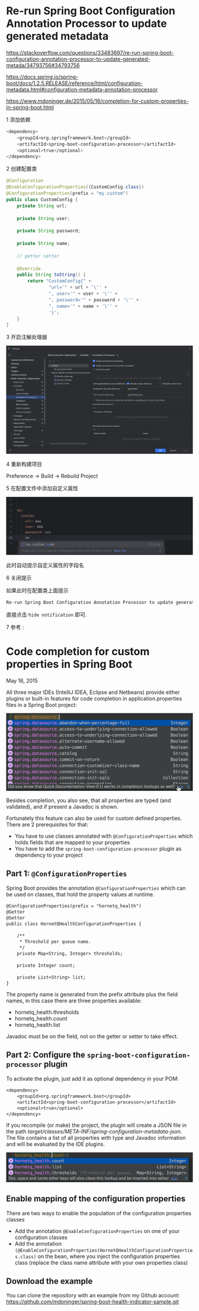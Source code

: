 # Re-run Spring Boot Configuration Annotation Processor to update generated metadata

https://stackoverflow.com/questions/33483697/re-run-spring-boot-configuration-annotation-processor-to-update-generated-metada/34793756#34793756

https://docs.spring.io/spring-boot/docs/1.2.5.RELEASE/reference/html/configuration-metadata.html#configuration-metadata-annotation-processor

https://www.mdoninger.de/2015/05/16/completion-for-custom-properties-in-spring-boot.html



1 添加依赖

```bash
<dependency>
    <groupId>org.springframework.boot</groupId>
    <artifactId>spring-boot-configuration-processor</artifactId>
    <optional>true</optional>
</dependency>
```



2 创建配置类

```java
@Configuration
@EnableConfigurationProperties({CustomConfig.class})
@ConfigurationProperties(prefix = "my.custom")
public class CustomConfig {
    private String url;

    private String user;

    private String password;

    private String name;

    // getter setter

    @Override
    public String toString() {
        return "CustomConfig{" +
                "url='" + url + '\'' +
                ", user='" + user + '\'' +
                ", password='" + password + '\'' +
                ", name='" + name + '\'' +
                '}';
    }
}
```



3 开启注解处理器

![image-20230718230708108](assets/002_Re-run_Spring_Boot_Configuration_Annotation_Processor_to_update_generated_metadata/image-20230718230708108.png)



4 重新构建项目

Preference -> Build -> Rebuild Project



5 在配置文件中添加自定义属性

![image-20230718230858464](assets/002_Re-run_Spring_Boot_Configuration_Annotation_Processor_to_update_generated_metadata/image-20230718230858464.png)

此时自动提示自定义属性的字段名



6 关闭提示

如果此时在配置类上面提示

```bash
Re-run Spring Boot Configuration Annotation Processor to update generated metadata
```

直接点击 `hide notification` 即可.







7 参考 : 



# Code completion for custom properties in Spring Boot

May 16, 2015

All three major IDEs (IntelliJ IDEA, Eclipse and Netbeans) provide either plugins or built-in features for code completion in application.properties files in a Spring Boot project:

![img](assets/002_Re-run_Spring_Boot_Configuration_Annotation_Processor_to_update_generated_metadata/codecompletionproperties2.png)

Besides completion, you also see, that all properties are typed (and validated), and if present a Javadoc is shown.

Fortunately this feature can also be used for custom defined properties. There are 2 prerequisites for that:

- You have to use classes annotated with `@ConfigurationProperties` which holds fields that are mapped to your properties
- You have to add the `spring-boot-configuration-processor` plugin as dependency to your project

## Part 1: `@ConfigurationProperties`

Spring Boot provides the annotation `@ConfigurationProperties` which can be used on classes, that hold the property values at runtime.

```
@ConfigurationProperties(prefix = "hornetq_health")
@Getter
@Setter
public class HornetQHealthConfigurationProperties {

    /**
     * Threshold per queue name.
     */
    private Map<String, Integer> thresholds;

    private Integer count;

    private List<String> list;
}
```

The property name is generated from the prefix attribute plus the field names, in this case there are three properties available:

- hornetq_health.thresholds
- hornetq_health.count
- hornetq_health.list

Javadoc must be on the field, not on the getter or setter to take effect.

## Part 2: Configure the `spring-boot-configuration-processor` plugin

To activate the plugin, just add it as optional dependency in your POM:

```
<dependency>
    <groupId>org.springframework.boot</groupId>
    <artifactId>spring-boot-configuration-processor</artifactId>
    <optional>true</optional>
</dependency>
```

If you recompile (or make) the project, the plugin will create a JSON file in the path *target/classes/META-INF/spring-configuration-metadata-json*. The file contains a list of all properties with type and Javadoc information and will be evaluated by the IDE plugins.

![img](assets/002_Re-run_Spring_Boot_Configuration_Annotation_Processor_to_update_generated_metadata/codecompletionproperties1.png)

## Enable mapping of the configuration properties

There are two ways to enable the population of the configuration properties classes

- Add the annotation `@EnableConfigurationProperties` on one of your configuration classes
- Add the annotation `(@EnableConfigurationProperties(HornetQHealthConfigurationProperties.class)` on the bean, where you inject the configuration properties class (replace the class name attribute with your own properties class)

## Download the example

You can clone the repository with an example from my Github account: https://github.com/mdoninger/spring-boot-health-indicator-sample.git